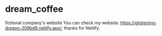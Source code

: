 # dream_coffee
fictional company's website
You can check my website: https://glistening-dragon-209bd8.netlify.app/, thanks for Netlify.
